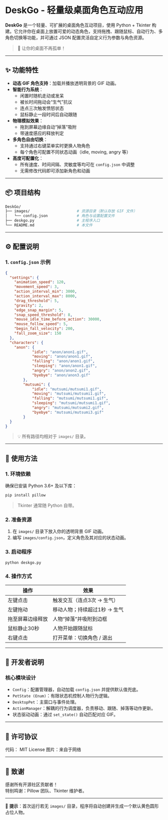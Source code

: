 # DeskGo - 轻量级桌面角色互动应用

**DeskGo** 是一个轻量、可扩展的桌面角色互动项目，使用 Python + Tkinter 构建。它允许你在桌面上放置可爱的动态角色，支持拖拽、跟随鼠标、自动行为、多角色切换等功能，并可通过 JSON 配置灵活自定义行为参数与角色资源。

> 🐾 让你的桌面不再孤单！

---

## ✨ 功能特性

- **动态 GIF 角色支持**：加载并播放透明背景的 GIF 动画。
- **智能行为系统**：
  - 闲置时随机走动或发呆
  - 被长时间拖动会“生气”抗议
  - 连点三次触发愤怒状态
  - 鼠标静止一段时间后自动跟随
- **物理模拟效果**：
  - 拖到屏幕边缘自动“掉落”吸附
  - 带速度感应的释放判定
- **多角色自由切换**：
  - 支持通过右键菜单实时更换人物角色
  - 每个角色可配置不同状态动画（idle, moving, angry 等）
- **高度可配置化**：
  - 所有速度、时间间隔、灵敏度等均可在 `config.json` 中调整
  - 无需修改代码即可添加新角色和动画

---

## 📦 项目结构

```bash
DeskGo/
├── images/                     # 资源目录（默认存放 GIF 文件）
│   └── config.json             # 角色与设置配置文件
├── deskgo.py                   # 主程序入口
└── README.md                   # 本文件
```

---

## ⚙️ 配置说明

### 1. `config.json` 示例

```json
{
  "settings": {
    "animation_speed": 120,
    "movement_speed": 3,
    "action_interval_min": 3000,
    "action_interval_max": 8000,
    "drag_threshold": 5,
    "gravity": 2,
    "edge_snap_margin": 5,
    "snap_speed_threshold": 8,
    "mouse_idle_time_before_action": 30000,
    "mouse_follow_speed": 5,
    "begin_fall_velocity": 200,
    "fall_zoom_size": 150
  },
  "characters": {
    "anon": {
            "idle": "anon/anon1.gif",
            "moving": "anon/anon1.gif",
            "falling": "anon/anon1.gif",
            "sleeping": "anon/anon1.gif",
            "angry": "anon/anon2.gif",
            "byebye": "anon/anon3.gif"
        },
        "mutsumi": {
            "idle": "mutsumi/mutsumi1.gif",
            "moving": "mutsumi/mutsumi1.gif",
            "falling": "mutsumi/mutsumi1.gif",
            "sleeping": "mutsumi/mutsumi1.gif",
            "angry": "mutsumi/mutsumi2.gif",
            "byebye": "mutsumi/mutsumi3.gif"
        }
  }
}
```

> 💡 所有路径均相对于 `images/` 目录。

---

## 🧰 使用方法

### 1. 环境依赖

确保已安装 Python 3.6+ 及以下库：

```bash
pip install pillow
```

> Tkinter 通常随 Python 自带。

### 2. 准备资源

1. 在 `images/` 目录下放入你的透明背景 GIF 动画。
2. 编写 `images/config.json`，定义角色及其对应的状态动画。

### 3. 启动程序

```bash
python deskgo.py
```

### 4. 操作方式

| 操作 | 效果 |
|------|------|
| 左键点击 | 触发交互（连点3次 → 生气） |
| 左键拖动 | 移动人物；持续超过1秒 → 生气 |
| 拖至屏幕边缘释放 | 人物“掉落”并吸附到边框 |
| 鼠标静止30秒 | 人物开始跟随鼠标 |
| 右键点击 | 打开菜单：切换角色 / 退出 |

---

## 🔧 开发者说明

### 核心模块设计

- `Config`：配置管理器，自动加载 `config.json` 并提供默认值兜底。
- `PetState (Enum)`：有限状态机控制人物行为逻辑。
- `DesktopPet`：主窗口与事件处理。
- `ActionManager`：解耦的行为调度器，负责移动、跟随、掉落等动作更新。
- 状态驱动动画：通过 `set_state()` 自动匹配对应 GIF。

---

## 📄 许可协议

代码： MIT License
图片：来自于网络

---

## 🙌 致谢

感谢所有开源社区贡献者！  
特别鸣谢：Pillow 团队、Tkinter 维护者。

---

📌 **提示**：首次运行若无 `images/` 目录，程序将自动创建并生成一个默认黄色圆形占位人物。
